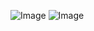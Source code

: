 ![Image](https://github.com/user-attachments/assets/b9d67790-453b-4d14-8a83-0561101d6563)
![Image](https://github.com/user-attachments/assets/70c24c89-50e0-45f4-88aa-02ab554a8793)

